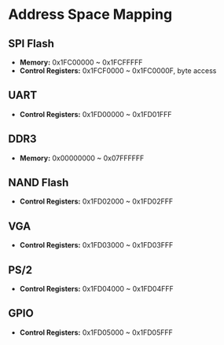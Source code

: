 # Address Space Mapping

## SPI Flash

* **Memory:** 0x1FC00000 ~ 0x1FCFFFFF
* **Control Registers:** 0x1FCF0000 ~ 0x1FC0000F, byte access

## UART

* **Control Registers:** 0x1FD00000 ~ 0x1FD01FFF

## DDR3

* **Memory:** 0x00000000 ~ 0x07FFFFFF

## NAND Flash

* **Control Registers:** 0x1FD02000 ~ 0x1FD02FFF

## VGA

* **Control Registers:** 0x1FD03000 ~ 0x1FD03FFF

## PS/2

* **Control Registers:** 0x1FD04000 ~ 0x1FD04FFF

## GPIO

* **Control Registers:** 0x1FD05000 ~ 0x1FD05FFF
